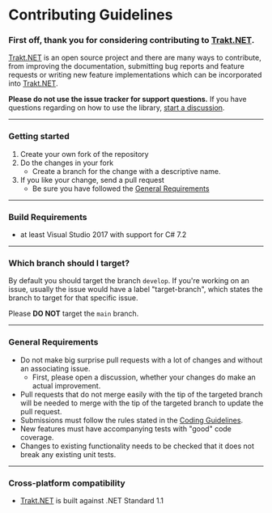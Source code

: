 Contributing Guidelines
===

### **First off, thank you for considering contributing to** [Trakt.NET](https://github.com/henrikfroehling/Trakt.NET)**.**

[Trakt.NET](https://github.com/henrikfroehling/Trakt.NET) is an open source project and there are many ways to contribute, from improving the documentation, submitting bug reports and feature requests or writing new feature implementations which can be incorporated into [Trakt.NET](https://github.com/henrikfroehling/Trakt.NET).

**Please do not use the issue tracker for support questions.** If you have questions regarding on how to use the library, [start a discussion](https://github.com/henrikfroehling/Trakt.NET/discussions).

---

### **Getting started**
1. Create your own fork of the repository
2. Do the changes in your fork
   - Create a branch for the change with a descriptive name.
3. If you like your change, send a pull request
   - Be sure you have followed the [General Requirements](https://github.com/henrikfroehling/Trakt.NET/blob/develop/CONTRIBUTING.md#general-requirements)

---

### **Build Requirements**
- at least Visual Studio 2017 with support for C# 7.2

---

### **Which branch should I target?**
By default you should target the branch `develop`. If you're working on an issue, usually the issue would have a label "target-branch", which states the branch to target for that specific issue.

Please **DO NOT** target the `main` branch.

---

### **General Requirements**
- Do not make big surprise pull requests with a lot of changes and without an associating issue.
  - First, please open a discussion, whether your changes do make an actual improvement.
- Pull requests that do not merge easily with the tip of the targeted branch will be needed to merge with the tip of the targeted branch to update the pull request.
- Submissions must follow the rules stated in the [Coding Guidelines](https://github.com/henrikfroehling/Trakt.NET/blob/develop/coding_style.md).
- New features must have accompanying tests with "good" code coverage.
- Changes to existing functionality needs to be checked that it does not break any existing unit tests.

---

### **Cross-platform compatibility**
- [Trakt.NET](https://github.com/henrikfroehling/Trakt.NET) is built against .NET Standard 1.1
